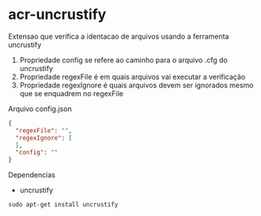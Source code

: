# acr-uncrustify

Extensao que verifica a identacao de arquivos usando a ferramenta uncrustify

1. Propriedade config se refere ao caminho para o arquivo .cfg do uncrustify
2. Propriedade regexFile é em quais arquivos vai executar a verificação
3. Propriedade regexIgnore é quais arquivos devem ser ignorados mesmo que se enquadrem no regexFile

Arquivo config.json

```json
{
  "regexFile": "",
  "regexIgnore": [
  ],
  "config": ""
}

```

Dependencias

- uncrustify

```shell
sudo apt-get install uncrustify
```
